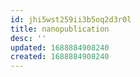 ```yaml
---
id: jhi5wst259ii3b5oq2d3r0l
title: nanopublication
desc: ''
updated: 1688884908240
created: 1688884908240
---
```

